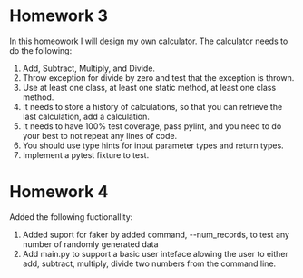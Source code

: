 # Homework 3

In this homeowork I will design my own calculator. The calculator needs to do the following:

1. Add, Subtract, Multiply, and Divide.
2. Throw exception for divide by zero and test that the exception is thrown.
3. Use at least one class, at least one static method, at least one class method.
4. It needs to  store a history of calculations, so that you can retrieve the last calculation, add a calculation.
5. It needs to have 100% test coverage, pass pylint, and you need to do your best to not repeat any lines of code.  
6.  You should use type hints for input parameter types and return types.
7.  Implement a pytest fixture to test.

# Homework 4

Added the following fuctionallity:

1. Added suport for faker by added command, --num_records, to test any number of randomly generated data
2. Add main.py to support a basic user inteface alowing the user to either add, subtract, multiply, divide two numbers from the command line.